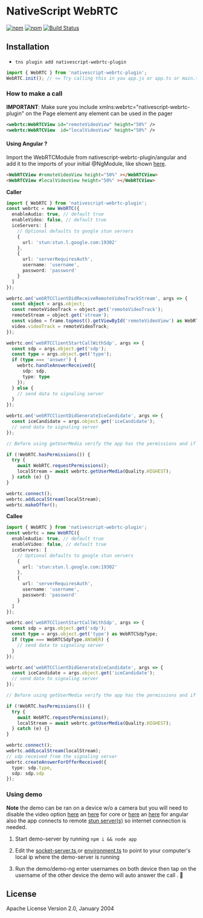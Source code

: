 # NativeScript WebRTC

[![npm](https://img.shields.io/npm/v/nativescript-webrtc-plugin.svg)](https://www.npmjs.com/package/nativescript-webrtc-plugin)
[![npm](https://img.shields.io/npm/dt/nativescript-webrtc-plugin.svg?label=npm%20downloads)](https://www.npmjs.com/package/nativescript-webrtc-plugin)
[![Build Status](https://travis-ci.org/triniwiz/nativescript-webrtc.svg?branch=master)](https://travis-ci.org/triniwiz/nativescript-webrtc)

## Installation

- `tns plugin add nativescript-webrtc-plugin`

```typescript
import { WebRTC } from 'nativescript-webrtc-plugin';
WebRTC.init(); // <= Try calling this in you app.js or app.ts or main.ts
```

### How to make a call


**IMPORTANT**: Make sure you include xmlns:webrtc="nativescript-webrtc-plugin" on the Page element any element can be used in the pager

```xml
<webrtc:WebRTCView id="remoteVideoView" height="50%" />
<webrtc:WebRTCView  id="localVideoView" height="50%" />
```


#### Using Angular ? 


Import the WebRTCModule from nativescript-webrtc-plugin/angular and add it to the imports of your initial @NgModule, like shown [here](https://github.com/triniwiz/nativescript-webrtc/blob/master/demo-ng/app/app.module.ts#L23).

```html
<WebRTCView #remoteVideoView height="50%" ></WebRTCView>
<WebRTCView #localVideoView height="50%" ></WebRTCView>
```


**Caller**

```typescript
import { WebRTC } from 'nativescript-webrtc-plugin';
const webrtc = new WebRTC({
  enableAudio: true, // default true
  enableVideo: false, // default true
  iceServers: [
    // Optional defaults to google stun servers
    {
      url: 'stun:stun.l.google.com:19302'
    },
    {
      url: 'serverRequiresAuth',
      username: 'username',
      password: 'password'
    }
  ]
});

webrtc.on('webRTCClientDidReceiveRemoteVideoTrackStream', args => {
  const object = args.object;
  const remoteVideoTrack = object.get('remoteVideoTrack');
  remoteStream = object.get('stream');
  const video = frame.topmost().getViewById('remoteVideoView') as WebRTCView;
  video.videoTrack = remoteVideoTrack;
});

webrtc.on('webRTCClientStartCallWithSdp', args => {
  const sdp = args.object.get('sdp');
  const type = args.object.get('type');
  if (type === 'answer') {
    webrtc.handleAnswerReceived({
      sdp: sdp,
      type: type
    });
  } else {
    // send data to signaling server
  }
});

webrtc.on('webRTCClientDidGenerateIceCandidate', args => {
  const iceCandidate = args.object.get('iceCandidate');
  // send data to signaling server
});

// Before using getUserMedia verify the app has the permissions and if not try requesting them

if (!WebRTC.hasPermissions()) {
  try {
    await WebRTC.requestPermissions();
    localStream = await webrtc.getUserMedia(Quality.HIGHEST);
  } catch (e) {}
}

webrtc.connect();
webrtc.addLocalStream(localStream);
webrtc.makeOffer();
```

**Callee**

```typescript
import { WebRTC } from 'nativescript-webrtc-plugin';
const webrtc = new WebRTC({
  enableAudio: true, // default true
  enableVideo: false, // default true
  iceServers: [
    // Optional defaults to google stun servers
    {
      url: 'stun:stun.l.google.com:19302'
    },
    {
      url: 'serverRequiresAuth',
      username: 'username',
      password: 'password'
    }
  ]
});

webrtc.on('webRTCClientStartCallWithSdp', args => {
  const sdp = args.object.get('sdp');
  const type = args.object.get('type') as WebRTCSdpType;
  if (type === WebRTCSdpType.ANSWER) {
    // send data to signaling server
  }
});

webrtc.on('webRTCClientDidGenerateIceCandidate', args => {
  const iceCandidate = args.object.get('iceCandidate');
  // send data to signaling server
});

// Before using getUserMedia verify the app has the permissions and if not try requesting them

if (!WebRTC.hasPermissions()) {
  try {
    await WebRTC.requestPermissions();
    localStream = await webrtc.getUserMedia(Quality.HIGHEST);
  } catch (e) {}
}

webrtc.connect();
webrtc.addLocalStream(localStream);
// sdp received from the signaling server
webrtc.createAnswerForOfferReceived({
  type: sdp.type,
  sdp: sdp.sdp
});
```


### Using demo

**Note** the demo can be ran on a device w/o a camera but you will need to disable the video option [here](https://github.com/triniwiz/nativescript-webrtc/blob/master/demo/app/call-view-model.ts#L50) an [here](https://github.com/triniwiz/nativescript-webrtc/blob/master/demo/app/call-view-model.ts#L129) for core or [here](https://github.com/triniwiz/nativescript-webrtc/blob/master/demo-ng/app/call.service.ts#L155) an [here](https://github.com/triniwiz/nativescript-webrtc/blob/master/demo-ng/app/call.service.ts#L89) for angular  also the app connects to remote [stun server(s)](https://www.3cx.com/pbx/what-is-a-stun-server/) so internet connection is needed.


1. Start demo-server by running `npm i && node app`

2. Edit the [socket-server.ts ](https://github.com/triniwiz/nativescript-webrtc/blob/master/demo/app/socket-server.ts#L8) or [environment.ts](https://github.com/triniwiz/nativescript-webrtc/blob/master/demo-ng/app/environment.ts#L1) to point to your computer's local ip where the demo-server is running

3. Run the demo/demo-ng enter usernames on both device then tap on the username of the other device the demo will auto answer the call . 🙂

## License

Apache License Version 2.0, January 2004
